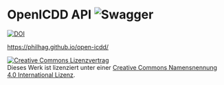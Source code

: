 # OpenICDD API ![Swagger](https://img.shields.io/badge/-Swagger-%23Clojure?style=for-the-badge&logo=swagger&logoColor=white)

[![DOI](https://zenodo.org/badge/658948354.svg)](https://zenodo.org/badge/latestdoi/658948354)

https://philhag.github.io/open-icdd/


<a rel="license" href="http://creativecommons.org/licenses/by/4.0/"><img alt="Creative Commons Lizenzvertrag" style="border-width:0" src="https://i.creativecommons.org/l/by/4.0/88x31.png" /></a><br />Dieses Werk ist lizenziert unter einer <a rel="license" href="http://creativecommons.org/licenses/by/4.0/">Creative Commons Namensnennung 4.0 International Lizenz</a>.
